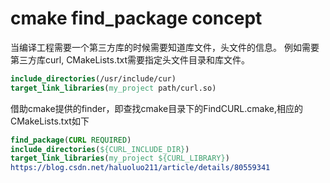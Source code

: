 # cmake find_package concept

当编译工程需要一个第三方库的时候需要知道库文件，头文件的信息。
例如需要第三方库curl, CMakeLists.txt需要指定头文件目录和库文件。
```cmake
include_directories(/usr/include/cur)
target_link_libraries(my_project path/curl.so)
```
借助cmake提供的finder，即查找cmake目录下的FindCURL.cmake,相应的CMakeLists.txt如下
```cmake
find_package(CURL REQUIRED)
include_directories(${CURL_INCLUDE_DIR})
target_link_libraries(my_project ${CURL_LIBRARY})
https://blog.csdn.net/haluoluo211/article/details/80559341